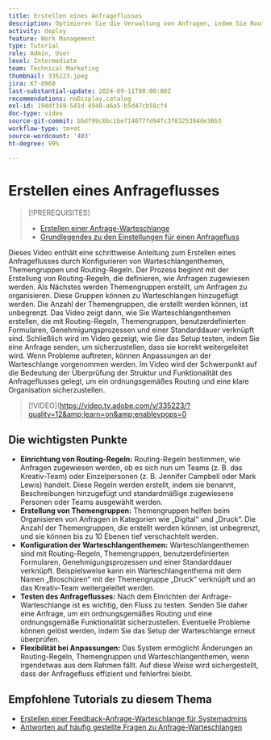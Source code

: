```yaml
---
title: Erstellen eines Anfrageflusses
description: Optimieren Sie die Verwaltung von Anfragen, indem Sie Routing-Regeln für effiziente Arbeitsaufträge erstellen, Anfragen mit verschachtelten Themengruppen organisieren, Warteschlangenthemen mit Workflows verknüpfen, die Anfragefluss-Funktionalität testen und flexible Anpassungen durchführen, um Genauigkeit und Effizienz sicherzustellen.
activity: deploy
feature: Work Management
type: Tutorial
role: Admin, User
level: Intermediate
team: Technical Marketing
thumbnail: 335223.jpeg
jira: KT-8960
last-substantial-update: 2024-09-11T00:00:00Z
recommendations: noDisplay,catalog
exl-id: 194df349-541d-4940-a6a5-b5d47cb58cf4
doc-type: video
source-git-commit: bbdf99c6bc1be714077fd94fc3f8325394de36b3
workflow-type: tm+mt
source-wordcount: '403'
ht-degree: 99%

---
```


# Erstellen eines Anfrageflusses

>[!PREREQUISITES]
>
>* [Erstellen einer Anfrage-Warteschlange](/help/manage-work/request-queues/create-a-request-queue.md)
>* [Grundlegendes zu den Einstellungen für einen Anfragefluss](/help/manage-work/request-queues/understand-settings-for-a-flow-request.md)

Dieses Video enthält eine schrittweise Anleitung zum Erstellen eines Anfrageflusses durch Konfigurieren von Warteschlangenthemen, Themengruppen und Routing-Regeln. Der Prozess beginnt mit der Erstellung von Routing-Regeln, die definieren, wie Anfragen zugewiesen werden. Als Nächstes werden Themengruppen erstellt, um Anfragen zu organisieren. Diese Gruppen können zu Warteschlangen hinzugefügt werden. Die Anzahl der Themengruppen, die erstellt werden können, ist unbegrenzt.
Das Video zeigt dann, wie Sie Warteschlangenthemen erstellen, die mit Routing-Regeln, Themengruppen, benutzerdefinierten Formularen, Genehmigungsprozessen und einer Standarddauer verknüpft sind.
Schließlich wird im Video gezeigt, wie Sie das Setup testen, indem Sie eine Anfrage senden, um sicherzustellen, dass sie korrekt weitergeleitet wird.  Wenn Probleme auftreten, können Anpassungen an der Warteschlange vorgenommen werden. Im Video wird der Schwerpunkt auf die Bedeutung der Überprüfung der Struktur und Funktionalität des Anfrageflusses gelegt, um ein ordnungsgemäßes Routing und eine klare Organisation sicherzustellen.

>[!VIDEO](https://video.tv.adobe.com/v/335223/?quality=12&amp;learn=on&amp;enablevpops=0

## Die wichtigsten Punkte

* **Einrichtung von Routing-Regeln:** Routing-Regeln bestimmen, wie Anfragen zugewiesen werden, ob es sich nun um Teams (z. B. das Kreativ-Team) oder Einzelpersonen (z. B. Jennifer Campbell oder Mark Lewis) handelt. Diese Regeln werden erstellt, indem sie benannt, Beschreibungen hinzugefügt und standardmäßige zugewiesene Personen oder Teams ausgewählt werden.
* **Erstellung von Themengruppen:** Themengruppen helfen beim Organisieren von Anfragen in Kategorien wie „Digital“ und „Druck“. Die Anzahl der Themengruppen, die erstellt werden können, ist unbegrenzt, und sie können bis zu 10 Ebenen tief verschachtelt werden.
* **Konfiguration der Warteschlangenthemen:** Warteschlangenthemen sind mit Routing-Regeln, Themengruppen, benutzerdefinierten Formularen, Genehmigungsprozessen und einer Standarddauer verknüpft. Beispielsweise kann ein Warteschlangenthema mit dem Namen „Broschüren“ mit der Themengruppe „Druck“ verknüpft und an das Kreativ-Team weitergeleitet werden.
* **Testen des Anfrageflusses:** Nach dem Einrichten der Anfrage-Warteschlange ist es wichtig, den Fluss zu testen. Senden Sie daher eine Anfrage, um ein ordnungsgemäßes Routing und eine ordnungsgemäße Funktionalität sicherzustellen. Eventuelle Probleme können gelöst werden, indem Sie das Setup der Warteschlange erneut überprüfen. 
* **Flexibilität bei Anpassungen:** Das System ermöglicht Änderungen an Routing-Regeln, Themengruppen und Warteschlangenthemen, wenn irgendetwas aus dem Rahmen fällt. Auf diese Weise wird sichergestellt, dass der Anfragefluss effizient und fehlerfrei bleibt.


## Empfohlene Tutorials zu diesem Thema

* [Erstellen einer Feedback-Anfrage-Warteschlange für Systemadmins](/help/manage-work/request-queues/create-a-system-admin-feedback-request-queue.md)
* [Antworten auf häufig gestellte Fragen zu Anfrage-Warteschlangen](/help/manage-work/request-queues/request-queue-faq.md)


